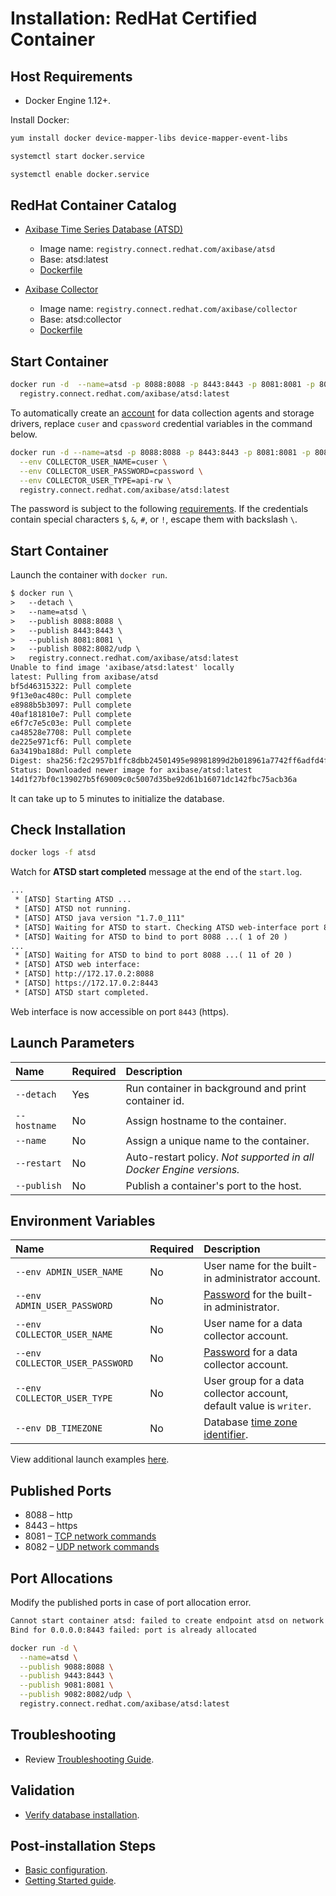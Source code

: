 # Installation: RedHat Certified Container

## Host Requirements

* Docker Engine 1.12+.

Install Docker:

```sh
yum install docker device-mapper-libs device-mapper-event-libs
```

```sh
systemctl start docker.service
```

```sh
systemctl enable docker.service
```

## RedHat Container Catalog

* [Axibase Time Series Database (ATSD)](https://access.redhat.com/containers/?tab=overview#/registry.connect.redhat.com/axibase/atsd)
  * Image name: `registry.connect.redhat.com/axibase/atsd`
  * Base: atsd:latest
  * [Dockerfile](https://github.com/axibase/dockers/blob/atsd-rhel7/Dockerfile)

* [Axibase Collector](https://access.redhat.com/containers/?tab=overview#/registry.connect.redhat.com/axibase/collector)
  * Image name: `registry.connect.redhat.com/axibase/collector`
  * Base: atsd:collector
  * [Dockerfile](https://github.com/axibase/docker-axibase-collector/blob/rhel7/Dockerfile)

## Start Container

```bash
docker run -d  --name=atsd -p 8088:8088 -p 8443:8443 -p 8081:8081 -p 8082:8082/udp \
  registry.connect.redhat.com/axibase/atsd:latest
```

To automatically create an [account](../administration/collector-account.md) for data collection agents and storage drivers, replace `cuser` and `cpassword` credential variables in the command below.

```bash
docker run -d --name=atsd -p 8088:8088 -p 8443:8443 -p 8081:8081 -p 8082:8082/udp \
  --env COLLECTOR_USER_NAME=cuser \
  --env COLLECTOR_USER_PASSWORD=cpassword \
  --env COLLECTOR_USER_TYPE=api-rw \
  registry.connect.redhat.com/axibase/atsd:latest
```

The password is subject to the following [requirements](../administration/user-authentication.md#password-requirements). If the credentials contain special characters `$`, `&`, `#`, or `!`, escape them with backslash `\`.

## Start Container

Launch the container with `docker run`.

```txt
$ docker run \
>   --detach \
>   --name=atsd \
>   --publish 8088:8088 \
>   --publish 8443:8443 \
>   --publish 8081:8081 \
>   --publish 8082:8082/udp \
>   registry.connect.redhat.com/axibase/atsd:latest
Unable to find image 'axibase/atsd:latest' locally
latest: Pulling from axibase/atsd
bf5d46315322: Pull complete
9f13e0ac480c: Pull complete
e8988b5b3097: Pull complete
40af181810e7: Pull complete
e6f7c7e5c03e: Pull complete
ca48528e7708: Pull complete
de225e971cf6: Pull complete
6a3419ba188d: Pull complete
Digest: sha256:f2c2957b1ffc8dbb24501495e98981899d2b018961a7742ff6adfd4f1e176429
Status: Downloaded newer image for axibase/atsd:latest
14d1f27bf0c139027b5f69009c0c5007d35be92d61b16071dc142fbc75acb36a
```

It can take up to 5 minutes to initialize the database.

## Check Installation

```bash
docker logs -f atsd
```

Watch for **ATSD start completed** message at the end of the `start.log`.

```txt
...
 * [ATSD] Starting ATSD ...
 * [ATSD] ATSD not running.
 * [ATSD] ATSD java version "1.7.0_111"
 * [ATSD] Waiting for ATSD to start. Checking ATSD web-interface port 8088 ...
 * [ATSD] Waiting for ATSD to bind to port 8088 ...( 1 of 20 )
...
 * [ATSD] Waiting for ATSD to bind to port 8088 ...( 11 of 20 )
 * [ATSD] ATSD web interface:
 * [ATSD] http://172.17.0.2:8088
 * [ATSD] https://172.17.0.2:8443
 * [ATSD] ATSD start completed.
```

Web interface is now accessible on port `8443` (https).

## Launch Parameters

| **Name** | **Required** | **Description** |
|:---|:---|:---|
|`--detach` | Yes | Run container in background and print container id. |
|`--hostname` | No | Assign hostname to the container. |
|`--name` | No | Assign a unique name to the container. |
|`--restart` | No | Auto-restart policy. _Not supported in all Docker Engine versions._ |
|`--publish` | No | Publish a container's port to the host. |

## Environment Variables

| **Name** | **Required** | **Description** |
|:---|:---|:---|
|`--env ADMIN_USER_NAME` | No | User name for the built-in administrator account. |
|`--env ADMIN_USER_PASSWORD` | No | [Password](../administration/user-authentication.md#password-requirements) for the built-in administrator.|
|`--env COLLECTOR_USER_NAME` | No | User name for a data collector account. |
|`--env COLLECTOR_USER_PASSWORD` | No | [Password](../administration/user-authentication.md#password-requirements) for a data collector account.|
|`--env COLLECTOR_USER_TYPE` | No | User group for a data collector account, default value is `writer`.|
|`--env DB_TIMEZONE` | No | Database [time zone identifier](../shared/timezone-list.md).|

View additional launch examples [here](https://github.com/axibase/atsd-docs/blob/master/installation/docker.md#option-1-configure-collector-account-automatically).

## Published Ports

* 8088 – http
* 8443 – https
* 8081 – [TCP network commands](../api/network/README.md#network-api)
* 8082 – [UDP network commands](../api/network/README.md#udp-datagrams)

## Port Allocations

Modify the published ports in case of port allocation error.

```txt
Cannot start container atsd: failed to create endpoint atsd on network bridge:
Bind for 0.0.0.0:8443 failed: port is already allocated
```

```bash
docker run -d \
  --name=atsd \
  --publish 9088:8088 \
  --publish 9443:8443 \
  --publish 9081:8081 \
  --publish 9082:8082/udp \
  registry.connect.redhat.com/axibase/atsd:latest
```

## Troubleshooting

* Review [Troubleshooting Guide](troubleshooting.md).

## Validation

* [Verify database installation](verifying-installation.md).

## Post-installation Steps

* [Basic configuration](post-installation.md).
* [Getting Started guide](../tutorials/getting-started.md).
